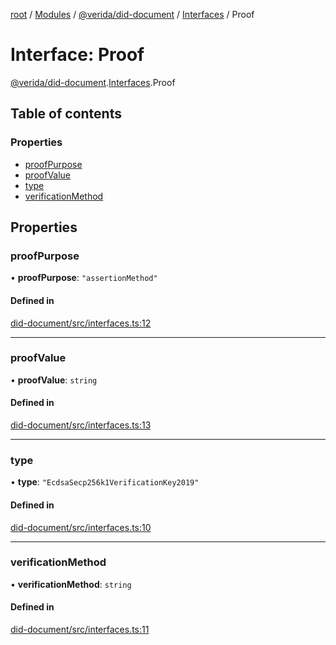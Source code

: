 [root](../README.md) / [Modules](../modules.md) / [@verida/did-document](../modules/verida_did_document.md) / [Interfaces](../modules/verida_did_document.Interfaces.md) / Proof

# Interface: Proof

[@verida/did-document](../modules/verida_did_document.md).[Interfaces](../modules/verida_did_document.Interfaces.md).Proof

## Table of contents

### Properties

- [proofPurpose](verida_did_document.Interfaces.Proof.md#proofpurpose)
- [proofValue](verida_did_document.Interfaces.Proof.md#proofvalue)
- [type](verida_did_document.Interfaces.Proof.md#type)
- [verificationMethod](verida_did_document.Interfaces.Proof.md#verificationmethod)

## Properties

### proofPurpose

• **proofPurpose**: ``"assertionMethod"``

#### Defined in

[did-document/src/interfaces.ts:12](https://github.com/verida/verida-js/blob/7bffc4e/packages/did-document/src/interfaces.ts#L12)

___

### proofValue

• **proofValue**: `string`

#### Defined in

[did-document/src/interfaces.ts:13](https://github.com/verida/verida-js/blob/7bffc4e/packages/did-document/src/interfaces.ts#L13)

___

### type

• **type**: ``"EcdsaSecp256k1VerificationKey2019"``

#### Defined in

[did-document/src/interfaces.ts:10](https://github.com/verida/verida-js/blob/7bffc4e/packages/did-document/src/interfaces.ts#L10)

___

### verificationMethod

• **verificationMethod**: `string`

#### Defined in

[did-document/src/interfaces.ts:11](https://github.com/verida/verida-js/blob/7bffc4e/packages/did-document/src/interfaces.ts#L11)

